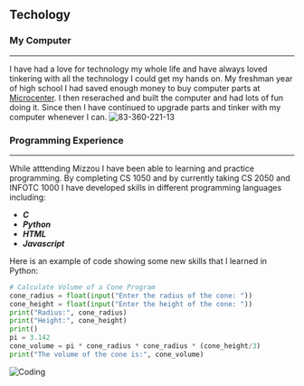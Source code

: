 ## Techology

### My Computer
---
I have had a love for technology my whole life and have always loved tinkering with all the technology I could get my hands on. My freshman year of high school I had saved enough money to buy computer parts at [Microcenter](https://www.microcenter.com/). I then reserached and built the computer and had lots of fun doing it. Since then I have continued to upgrade parts and tinker with my computer whenever I can.
![83-360-221-13](https://user-images.githubusercontent.com/116123387/197309904-b7e38dca-6e21-4266-bc90-4f884ab0357c.jpeg)

### Programming Experience
---
While atttending Mizzou I have been able to learning and practice programming. By completing CS 1050 and by currently taking CS 2050 and INFOTC 1000 I have developed skills in different programming languages including:

* **_C_**
* **_Python_**
* **_HTML_**
* **_Javascript_**

Here is an example of code showing some new skills that I learned in Python: 

```python
# Calculate Volume of a Cone Program
cone_radius = float(input("Enter the radius of the cone: "))
cone_height = float(input("Enter the height of the cone: "))
print("Radius:", cone_radius)
print("Height:", cone_height)
print()
pi = 3.142
cone_volume = pi * cone_radius * cone_radius * (cone_height/3)
print("The volume of the cone is:", cone_volume)
```
![Coding](https://www.zdnet.com/a/img/resize/0a6b0be2f543ddbf313fc83a706b807b77c3c202/2021/07/19/8a337c80-5ed6-43a1-98fb-b981d420890f/programming-languages-shutterstock-1680857539.jpg?auto=webp&fit=crop&height=900&width=1200)
